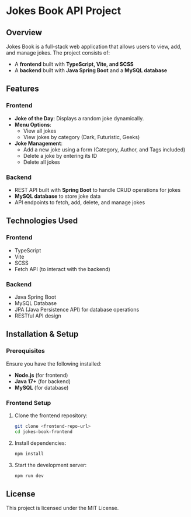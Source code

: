 # Jokes Book API Project

## Overview
Jokes Book is a full-stack web application that allows users to view, add, and manage jokes. The project consists of:
- A **frontend** built with **TypeScript, Vite, and SCSS**
- A **backend** built with **Java Spring Boot** and a **MySQL database**

## Features
### Frontend
- **Joke of the Day**: Displays a random joke dynamically.
- **Menu Options**:
  - View all jokes
  - View jokes by category (Dark, Futuristic, Geeks)
- **Joke Management**:
  - Add a new joke using a form (Category, Author, and Tags included)
  - Delete a joke by entering its ID
  - Delete all jokes

### Backend
- REST API built with **Spring Boot** to handle CRUD operations for jokes
- **MySQL database** to store joke data
- API endpoints to fetch, add, delete, and manage jokes

## Technologies Used
### Frontend
- TypeScript
- Vite
- SCSS
- Fetch API (to interact with the backend)

### Backend
- Java Spring Boot
- MySQL Database
- JPA (Java Persistence API) for database operations
- RESTful API design

## Installation & Setup
### Prerequisites
Ensure you have the following installed:
- **Node.js** (for frontend)
- **Java 17+** (for backend)
- **MySQL** (for database)


### Frontend Setup
1. Clone the frontend repository:
   ```sh
   git clone <frontend-repo-url>
   cd jokes-book-frontend
   ```
2. Install dependencies:
   ```sh
   npm install
   ```
3. Start the development server:
   ```sh
   npm run dev
   ```



## License
This project is licensed under the MIT License.

